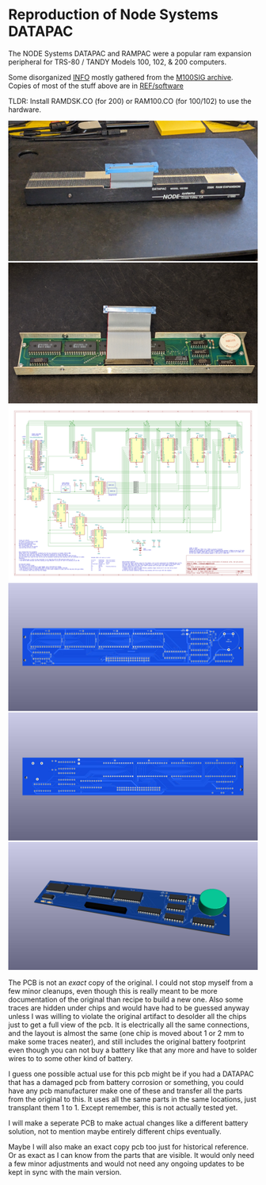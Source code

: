# Reproduction of Node Systems DATAPAC

The NODE Systems DATAPAC and RAMPAC were a popular ram expansion peripheral for TRS-80 / TANDY Models 100, 102, & 200 computers.

Some disorganized [INFO](http://tandy.wiki/NODE_DATAPAC) mostly gathered from the [M100SIG archive](https://github.com/LivingM100SIG/Living_M100SIG).  
Copies of most of the stuff above are in [REF/software](REF/software)  

TLDR: Install RAMDSK.CO (for 200) or RAM100.CO (for 100/102) to use the hardware.

![](REF/NODE_DATAPAC_128K_256K_1.jpg)
![](REF/NODE_DATAPAC_128K_256K_2.jpg)
![](PCB/NODE_DATAPAC_128K_256K.svg)
![](PCB/NODE_DATAPAC_128K_256K_clone_top.jpg)
![](PCB/NODE_DATAPAC_128K_256K_clone_bottom.jpg)
![](PCB/NODE_DATAPAC_128K_256K_clone.jpg)

The PCB is not an *exact* copy of the original. I could not stop myself from a few minor cleanups, even though this is really meant to be more documentation of the original than recipe to build a new one. Also some traces are hidden under chips and would have had to be guessed anyway unless I was willing to violate the original artifact to desolder all the chips just to get a full view of the pcb. It is electrically all the same connections, and the layout is almost the same (one chip is moved about 1 or 2 mm to make some traces neater), and still includes the original battery footprint even though you can not buy a battery like that any more and have to solder wires to to some other kind of battery.

I guess one possible actual use for this pcb might be if you had a DATAPAC that has a damaged pcb from battery corrosion or something, you could have any pcb manufacturer make one of these and transfer all the parts from the original to this. It uses all the same parts in the same locations, just transplant them 1 to 1. Except remember, this is not actually tested yet.

I will make a seperate PCB to make actual changes like a different battery solution, not to mention maybe entirely different chips eventually.

Maybe I will also make an exact copy pcb too just for historical reference. Or as exact as I can know from the parts that are visible. It would only need a few minor adjustments and would not need any ongoing updates to be kept in sync with the main version.
